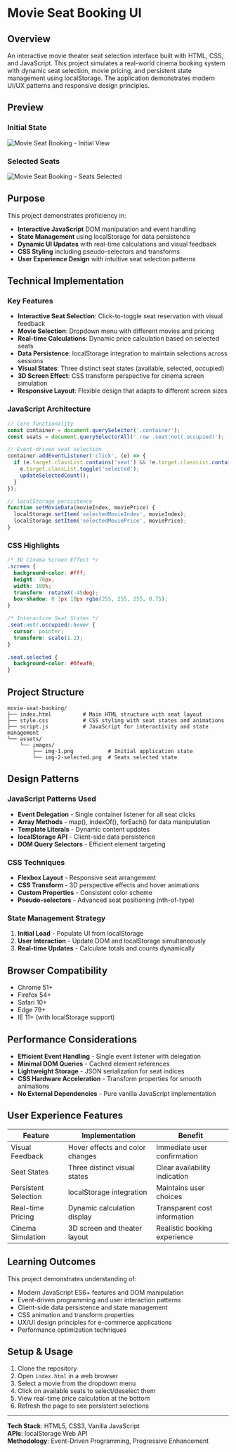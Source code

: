 # Movie Seat Booking UI

## Overview

An interactive movie theater seat selection interface built with HTML, CSS, and JavaScript. This project simulates a real-world cinema booking system with dynamic seat selection, movie pricing, and persistent state management using localStorage. The application demonstrates modern UI/UX patterns and responsive design principles.

## Preview

### Initial State
![Movie Seat Booking - Initial View](assets/images/img-1.png)

### Selected Seats
![Movie Seat Booking - Seats Selected](assets/images/img-2-selected.png)

## Purpose

This project demonstrates proficiency in:
- **Interactive JavaScript** DOM manipulation and event handling
- **State Management** using localStorage for data persistence
- **Dynamic UI Updates** with real-time calculations and visual feedback
- **CSS Styling** including pseudo-selectors and transforms
- **User Experience Design** with intuitive seat selection patterns

## Technical Implementation

### Key Features

- **Interactive Seat Selection**: Click-to-toggle seat reservation with visual feedback
- **Movie Selection**: Dropdown menu with different movies and pricing
- **Real-time Calculations**: Dynamic price calculation based on selected seats
- **Data Persistence**: localStorage integration to maintain selections across sessions
- **Visual States**: Three distinct seat states (available, selected, occupied)
- **3D Screen Effect**: CSS transform perspective for cinema screen simulation
- **Responsive Layout**: Flexible design that adapts to different screen sizes

### JavaScript Architecture

```javascript
// Core functionality
const container = document.querySelector('.container');
const seats = document.querySelectorAll('.row .seat:not(.occupied)');

// Event-driven seat selection
container.addEventListener('click', (e) => {
  if (e.target.classList.contains('seat') && !e.target.classList.contains('occupied')) {
    e.target.classList.toggle('selected');
    updateSelectedCount();
  }
});

// localStorage persistence
function setMovieData(movieIndex, moviePrice) {
  localStorage.setItem('selectedMovieIndex', movieIndex);
  localStorage.setItem('selectedMoviePrice', moviePrice);
}
```

### CSS Highlights

```css
/* 3D Cinema Screen Effect */
.screen {
  background-color: #fff;
  height: 70px;
  width: 100%;
  transform: rotateX(-45deg);
  box-shadow: 0 3px 10px rgba(255, 255, 255, 0.75);
}

/* Interactive Seat States */
.seat:not(.occupied):hover {
  cursor: pointer;
  transform: scale(1.2);
}

.seat.selected {
  background-color: #6feaf6;
}
```

## Project Structure

```
movie-seat-booking/
├── index.html          # Main HTML structure with seat layout
├── style.css           # CSS styling with seat states and animations
├── script.js           # JavaScript for interactivity and state management
└── assets/
    └── images/
        ├── img-1.png           # Initial application state
        └── img-2-selected.png  # Seats selected state
```

## Design Patterns

### JavaScript Patterns Used
- **Event Delegation** - Single container listener for all seat clicks
- **Array Methods** - map(), indexOf(), forEach() for data manipulation
- **Template Literals** - Dynamic content updates
- **localStorage API** - Client-side data persistence
- **DOM Query Selectors** - Efficient element targeting

### CSS Techniques
- **Flexbox Layout** - Responsive seat arrangement
- **CSS Transform** - 3D perspective effects and hover animations
- **Custom Properties** - Consistent color scheme
- **Pseudo-selectors** - Advanced seat positioning (nth-of-type)

### State Management Strategy
1. **Initial Load** - Populate UI from localStorage
2. **User Interaction** - Update DOM and localStorage simultaneously  
3. **Real-time Updates** - Calculate totals and counts dynamically

## Browser Compatibility

- Chrome 51+
- Firefox 54+
- Safari 10+
- Edge 79+
- IE 11+ (with localStorage support)

## Performance Considerations

- **Efficient Event Handling** - Single event listener with delegation
- **Minimal DOM Queries** - Cached element references
- **Lightweight Storage** - JSON serialization for seat indices
- **CSS Hardware Acceleration** - Transform properties for smooth animations
- **No External Dependencies** - Pure vanilla JavaScript implementation

## User Experience Features

| Feature | Implementation | Benefit |
|---------|---------------|---------|
| Visual Feedback | Hover effects and color changes | Immediate user confirmation |
| Seat States | Three distinct visual states | Clear availability indication |
| Persistent Selection | localStorage integration | Maintains user choices |
| Real-time Pricing | Dynamic calculation display | Transparent cost information |
| Cinema Simulation | 3D screen and theater layout | Realistic booking experience |

## Learning Outcomes

This project demonstrates understanding of:
- Modern JavaScript ES6+ features and DOM manipulation
- Event-driven programming and user interaction patterns
- Client-side data persistence and state management
- CSS animation and transform properties
- UX/UI design principles for e-commerce applications
- Performance optimization techniques

## Setup & Usage

1. Clone the repository
2. Open `index.html` in a web browser
3. Select a movie from the dropdown menu
4. Click on available seats to select/deselect them
5. View real-time price calculation at the bottom
6. Refresh the page to see persistent selections

---

**Tech Stack**: HTML5, CSS3, Vanilla JavaScript  
**APIs**: localStorage Web API  
**Methodology**: Event-Driven Programming, Progressive Enhancement
